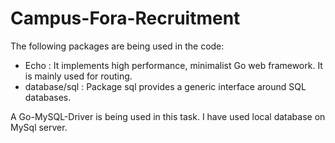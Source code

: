 # Campus-Fora-Recruitment

The following packages are being used in the code:
* Echo : It implements high performance, minimalist Go web framework. It is mainly used for routing.
* database/sql : Package sql provides a generic interface around SQL databases. 

A Go-MySQL-Driver is being used in this task.
I have used local database on MySql server.
